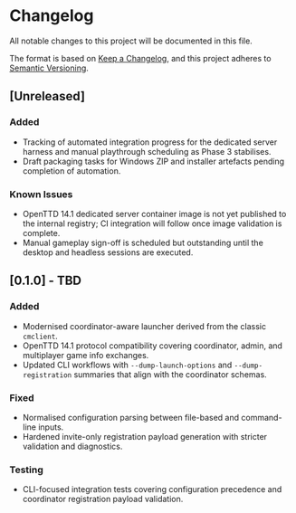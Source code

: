 # Changelog

All notable changes to this project will be documented in this file.

The format is based on [Keep a Changelog](https://keepachangelog.com/en/1.1.0/),
and this project adheres to [Semantic Versioning](https://semver.org/spec/v2.0.0.html).

## [Unreleased]
### Added
- Tracking of automated integration progress for the dedicated server harness and
  manual playthrough scheduling as Phase 3 stabilises.
- Draft packaging tasks for Windows ZIP and installer artefacts pending
  completion of automation.

### Known Issues
- OpenTTD 14.1 dedicated server container image is not yet published to the
  internal registry; CI integration will follow once image validation is
  complete.
- Manual gameplay sign-off is scheduled but outstanding until the desktop and
  headless sessions are executed.

## [0.1.0] - TBD
### Added
- Modernised coordinator-aware launcher derived from the classic `cmclient`.
- OpenTTD 14.1 protocol compatibility covering coordinator, admin, and
  multiplayer game info exchanges.
- Updated CLI workflows with `--dump-launch-options` and
  `--dump-registration` summaries that align with the coordinator schemas.

### Fixed
- Normalised configuration parsing between file-based and command-line inputs.
- Hardened invite-only registration payload generation with stricter validation
  and diagnostics.

### Testing
- CLI-focused integration tests covering configuration precedence and
  coordinator registration payload validation.
